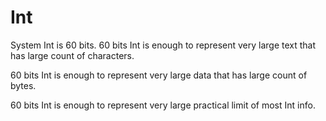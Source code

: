 # Int

System Int is 60 bits.
60 bits Int is enough to represent very large text that has large count of characters.

60 bits Int is enough to represent very large data that has large count of bytes.

60 bits Int is enough to represent very large practical limit of most Int info.